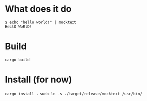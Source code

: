 # What does it do

```
$ echo "hello world!" | mocktext
HeLlO WoRlD!
```

# Build

`cargo build`

# Install (for now)

`cargo install .`
`sudo ln -s ./target/release/mocktext /usr/bin/`

